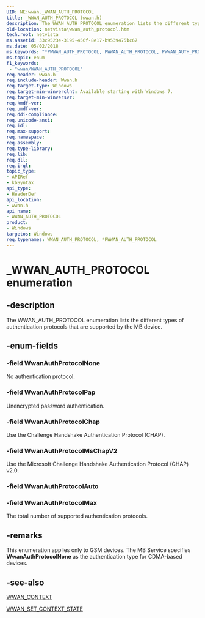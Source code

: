 ```yaml
---
UID: NE:wwan._WWAN_AUTH_PROTOCOL
title: _WWAN_AUTH_PROTOCOL (wwan.h)
description: The WWAN_AUTH_PROTOCOL enumeration lists the different types of authentication protocols that are supported by the MB device.
old-location: netvista\wwan_auth_protocol.htm
tech.root: netvista
ms.assetid: 33c9523e-3195-456f-8e17-b9539475bc67
ms.date: 05/02/2018
ms.keywords: "*PWWAN_AUTH_PROTOCOL, PWWAN_AUTH_PROTOCOL, PWWAN_AUTH_PROTOCOL enumeration pointer [Network Drivers Starting with Windows Vista], WWAN_AUTH_PROTOCOL, WWAN_AUTH_PROTOCOL enumeration [Network Drivers Starting with Windows Vista], WwanAuthProtocolChap, WwanAuthProtocolMax, WwanAuthProtocolMsChapV2, WwanAuthProtocolNone, WwanAuthProtocolPap, WwanRef_b7f5b77c-f85f-4ed2-adfa-306b903da5fd.xml, _WWAN_AUTH_PROTOCOL, netvista.wwan_auth_protocol, wwan/PWWAN_AUTH_PROTOCOL, wwan/WWAN_AUTH_PROTOCOL, wwan/WwanAuthProtocolChap, wwan/WwanAuthProtocolMax, wwan/WwanAuthProtocolMsChapV2, wwan/WwanAuthProtocolNone, wwan/WwanAuthProtocolPap"
ms.topic: enum
f1_keywords:
 - "wwan/WWAN_AUTH_PROTOCOL"
req.header: wwan.h
req.include-header: Wwan.h
req.target-type: Windows
req.target-min-winverclnt: Available starting with Windows 7.
req.target-min-winversvr: 
req.kmdf-ver: 
req.umdf-ver: 
req.ddi-compliance: 
req.unicode-ansi: 
req.idl: 
req.max-support: 
req.namespace: 
req.assembly: 
req.type-library: 
req.lib: 
req.dll: 
req.irql: 
topic_type:
- APIRef
- kbSyntax
api_type:
- HeaderDef
api_location:
- wwan.h
api_name:
- WWAN_AUTH_PROTOCOL
product:
- Windows
targetos: Windows
req.typenames: WWAN_AUTH_PROTOCOL, *PWWAN_AUTH_PROTOCOL
---
```


# _WWAN_AUTH_PROTOCOL enumeration


## -description


The WWAN_AUTH_PROTOCOL enumeration lists the different types of authentication protocols that are
  supported by the MB device.


## -enum-fields




### -field WwanAuthProtocolNone

No authentication protocol.


### -field WwanAuthProtocolPap

Unencrypted password authentication.


### -field WwanAuthProtocolChap

Use the Challenge Handshake Authentication Protocol (CHAP).


### -field WwanAuthProtocolMsChapV2

Use the Microsoft Challenge Handshake Authentication Protocol (CHAP) v2.0.


### -field WwanAuthProtocolAuto


### -field WwanAuthProtocolMax

The total number of supported authentication protocols.


## -remarks



This enumeration applies only to GSM devices. The MB Service specifies 
    <b>WwanAuthProtocolNone</b> as the authentication type for CDMA-based devices.




## -see-also




<a href="https://docs.microsoft.com/windows-hardware/drivers/ddi/wwan/ns-wwan-_wwan_context">WWAN_CONTEXT</a>



<a href="https://docs.microsoft.com/windows-hardware/drivers/ddi/wwan/ns-wwan-_wwan_set_context_state">WWAN_SET_CONTEXT_STATE</a>
 

 

